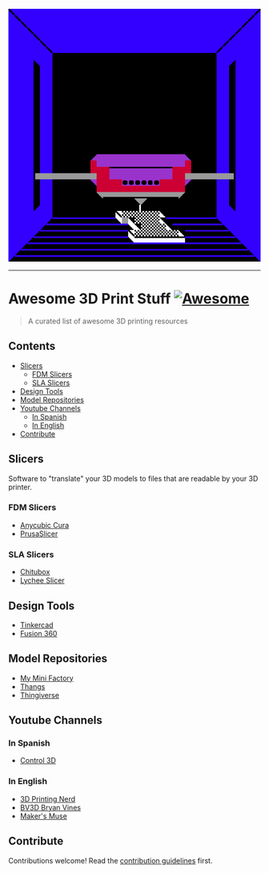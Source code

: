 <div>
  <p align="center">
    <a href="https://awesome-ruby.com"><img src="./giphy.gif"></a>
  </p>
  <hr>
</div>

# Awesome 3D Print Stuff [![Awesome](https://awesome.re/badge.svg)](https://awesome.re)

> A curated list of awesome 3D printing resources

## Contents

  - [Slicers](#slicers)
    - [FDM Slicers](#fdm-slicers)
    - [SLA Slicers](#sla-slicers)
  - [Design Tools](#design-tools)
  - [Model Repositories](#model-repositories)
  - [Youtube Channels](#youtube-channels)
    - [In Spanish](#in-spanish)
    - [In English](#in-english)
  - [Contribute](#contribute)


## Slicers

Software to "translate" your 3D models to files that are readable by your 3D printer.

### FDM Slicers

- [Anycubic Cura](https://ultimaker.com/en/products/cura-software)
- [PrusaSlicer](https://www.prusa3d.com/prusaslicer/)

### SLA Slicers

- [Chitubox](https://www.chitubox.com/)
- [Lychee Slicer](https://lychee.mango3d.io)

## Design Tools

- [Tinkercad](https://www.tinkercad.com)
- [Fusion 360](https://www.autodesk.com/products/fusion-360/personal)

## Model Repositories

- [My Mini Factory](https://www.myminifactory.com)
- [Thangs](https://www.thangs.com/)
- [Thingiverse](https://www.thingiverse.com)

## Youtube Channels

### In Spanish
- [Control 3D](https://www.youtube.com/channel/UC_i4m-pDROARtY3cmgrJhDA)

### In English
- [3D Printing Nerd](https://www.youtube.com/channel/UC_7aK9PpYTqt08ERh1MewlQ)
- [BV3D Bryan Vines](https://www.youtube.com/channel/UCeb9rinkpNb9VtPyx2fQ_qQ)
- [Maker's Muse](https://www.youtube.com/channel/UCxQbYGpbdrh-b2ND-AfIybg)

## Contribute

Contributions welcome! Read the [contribution guidelines](contributing.md) first.
